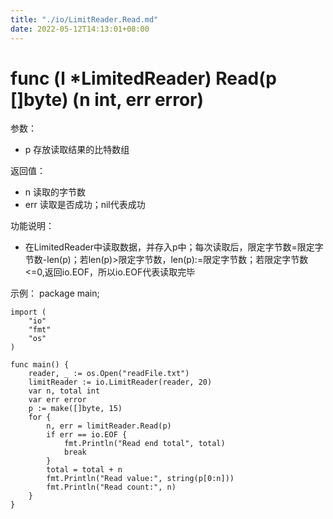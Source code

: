 ```yaml
---
title: "./io/LimitReader.Read.md"
date: 2022-05-12T14:13:01+08:00
---
```

# func (l *LimitedReader) Read(p []byte) (n int, err error)

参数：
- p 存放读取结果的比特数组

返回值：
- n 读取的字节数
- err 读取是否成功；nil代表成功

功能说明：
- 在LimitedReader中读取数据，并存入p中；每次读取后，限定字节数=限定字节数-len(p)；若len(p)>限定字节数，len(p):=限定字节数；若限定字节数<=0,返回io.EOF，所以io.EOF代表读取完毕

示例：
  package main;
	
	import (
		"io"
		"fmt"
		"os"
	)
	
	func main() {
		reader, _ := os.Open("readFile.txt")
		limitReader := io.LimitReader(reader, 20)
		var n, total int
		var err error
		p := make([]byte, 15)
		for {
			n, err = limitReader.Read(p)
			if err == io.EOF {
				fmt.Println("Read end total", total)
				break
			}
			total = total + n
			fmt.Println("Read value:", string(p[0:n]))
			fmt.Println("Read count:", n)
		}
	}
